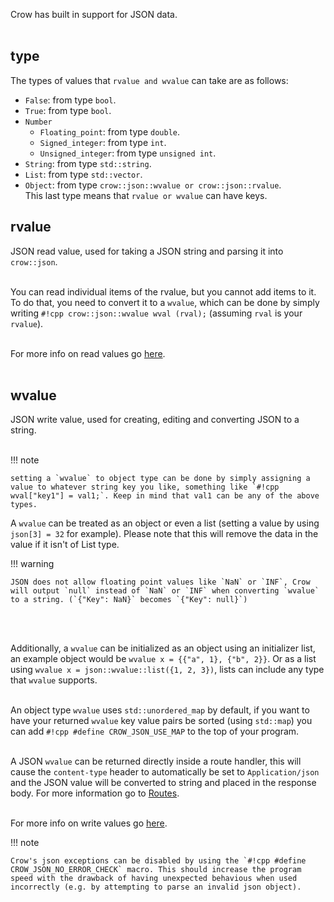 Crow has built in support for JSON data.<br><br>

## type
The types of values that `rvalue and wvalue` can take are as follows:<br>

- `False`: from type `bool`.
- `True`: from type `bool`.
- `Number`
    - `Floating_point`: from type `double`.
    - `Signed_integer`: from type `int`.
    - `Unsigned_integer`: from type `unsigned int`.
- `String`: from type `std::string`.
- `List`: from type `std::vector`.
- `Object`: from type `crow::json::wvalue or crow::json::rvalue`.<br>
This last type means that `rvalue or wvalue` can have keys.

## rvalue
JSON read value, used for taking a JSON string and parsing it into `crow::json`.<br><br>

You can read individual items of the rvalue, but you cannot add items to it.<br>
To do that, you need to convert it to a `wvalue`, which can be done by simply writing `#!cpp crow::json::wvalue wval (rval);` (assuming `rval` is your `rvalue`).<br><br>

For more info on read values go [here](../../reference/classcrow_1_1json_1_1rvalue.html).<br><br>

## wvalue
JSON write value, used for creating, editing and converting JSON to a string.<br><br>

!!! note

    setting a `wvalue` to object type can be done by simply assigning a value to whatever string key you like, something like `#!cpp wval["key1"] = val1;`. Keep in mind that val1 can be any of the above types.

A `wvalue` can be treated as an object or even a list (setting a value by using `json[3] = 32` for example). Please note that this will remove the data in the value if it isn't of List type.

!!! warning

    JSON does not allow floating point values like `NaN` or `INF`, Crow will output `null` instead of `NaN` or `INF` when converting `wvalue` to a string. (`{"Key": NaN}` becomes `{"Key": null}`)

<br><br>

Additionally, a `wvalue` can be initialized as an object using an initializer list, an example object would be `wvalue x = {{"a", 1}, {"b", 2}}`. Or as a list using `wvalue x = json::wvalue::list({1, 2, 3})`, lists can include any type that `wvalue` supports.<br><br>

An object type `wvalue` uses `std::unordered_map` by default, if you want to have your returned `wvalue` key value pairs be sorted (using `std::map`) you can add `#!cpp #define CROW_JSON_USE_MAP` to the top of your program.<br><br>
    
A JSON `wvalue` can be returned directly inside a route handler, this will cause the `content-type` header to automatically be set to `Application/json` and the JSON value will be converted to string and placed in the response body. For more information go to [Routes](../routes).<br><br>

For more info on write values go [here](../../reference/classcrow_1_1json_1_1wvalue.html).

!!! note

    Crow's json exceptions can be disabled by using the `#!cpp #define CROW_JSON_NO_ERROR_CHECK` macro. This should increase the program speed with the drawback of having unexpected behavious when used incorrectly (e.g. by attempting to parse an invalid json object).
